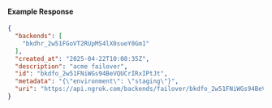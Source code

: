 <!-- Code generated for API Clients. DO NOT EDIT. -->
#### Example Response
```json
{
  "backends": [
    "bkdhr_2w51FGoVT2RUpMS4lX0sueY0Gm1"
  ],
  "created_at": "2025-04-22T10:08:35Z",
  "description": "acme failover",
  "id": "bkdfo_2w51FNiWGs94BeVQUCrIRxIPtJt",
  "metadata": "{\"environment\": \"staging\"}",
  "uri": "https://api.ngrok.com/backends/failover/bkdfo_2w51FNiWGs94BeVQUCrIRxIPtJt"
}

